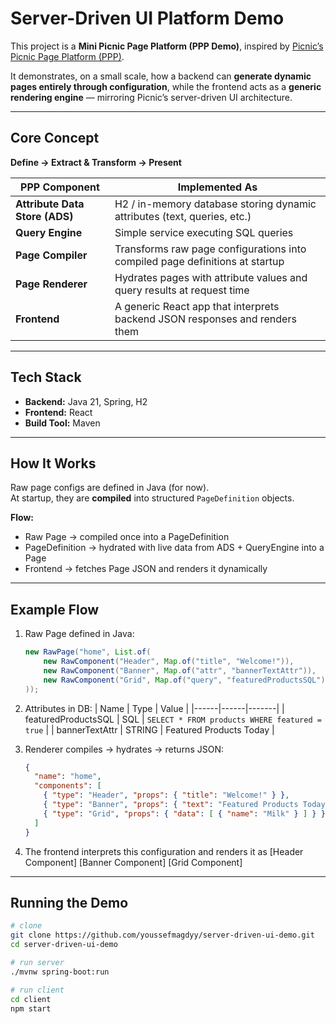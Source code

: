 # Server-Driven UI Platform Demo

This project is a **Mini Picnic Page Platform (PPP Demo)**, inspired by [Picnic’s Picnic Page Platform (PPP)](https://blog.picnic.nl/picnic-10-years-2022-building-a-store-platform-to-scale-beyond-a-million-customers-89bb8ee1bb55).

It demonstrates, on a small scale, how a backend can **generate dynamic pages entirely through configuration**, while the frontend acts as a **generic rendering engine** — mirroring Picnic’s server-driven UI architecture.

---

## Core Concept

**Define → Extract & Transform → Present**

| PPP Component | Implemented As |
|----------------|----------------|
| **Attribute Data Store (ADS)** | H2 / in-memory database storing dynamic attributes (text, queries, etc.) |
| **Query Engine** | Simple service executing SQL queries |
| **Page Compiler** | Transforms raw page configurations into compiled page definitions at startup |
| **Page Renderer** | Hydrates pages with attribute values and query results at request time |
| **Frontend** | A generic React app that interprets backend JSON responses and renders them |

---

## Tech Stack

- **Backend:** Java 21, Spring, H2  
- **Frontend:** React  
- **Build Tool:** Maven
  
---

## How It Works

Raw page configs are defined in Java (for now).  
At startup, they are **compiled** into structured `PageDefinition` objects.

**Flow:**
- Raw Page → compiled once into a PageDefinition  
- PageDefinition → hydrated with live data from ADS + QueryEngine into a Page 
- Frontend → fetches Page JSON and renders it dynamically  

---


## Example Flow

1. Raw Page defined in Java:
    ```java
    new RawPage("home", List.of(
        new RawComponent("Header", Map.of("title", "Welcome!")),
        new RawComponent("Banner", Map.of("attr", "bannerTextAttr")),
        new RawComponent("Grid", Map.of("query", "featuredProductsSQL"))
    ));
    ```
2. Attributes in DB:
    | Name | Type | Value |
    |------|------|-------|
    | featuredProductsSQL | SQL | `SELECT * FROM products WHERE featured = true` |
    | bannerTextAttr | STRING | Featured Products Today |


4. Renderer compiles → hydrates → returns JSON:
    ```json
    {
      "name": "home",
      "components": [
        { "type": "Header", "props": { "title": "Welcome!" } },
        { "type": "Banner", "props": { "text": "Featured Products Today" } },
        { "type": "Grid", "props": { "data": [ { "name": "Milk" } ] } }
      ]
    }
    ```

5. The frontend interprets this configuration and renders it as
   [Header Component] [Banner Component] [Grid Component]

---

## Running the Demo

```bash
# clone
git clone https://github.com/youssefmagdyy/server-driven-ui-demo.git
cd server-driven-ui-demo

# run server
./mvnw spring-boot:run

# run client
cd client
npm start
```

